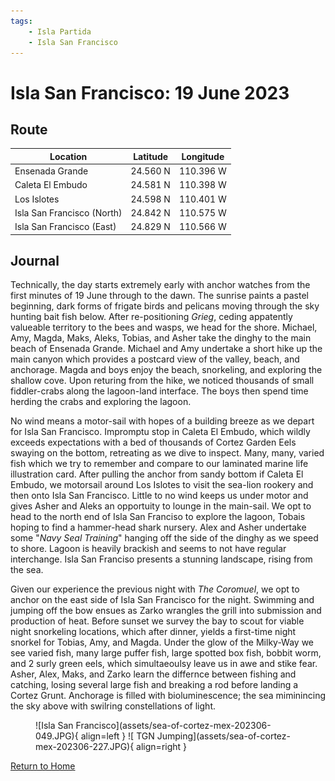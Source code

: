 ```yaml
---
tags:
    - Isla Partida
    - Isla San Francisco
---
```


# Isla San Francisco: 19 June 2023

## Route

| Location | Latitude | Longitude |
|--|--|--|
| Ensenada Grande | 24.560 N | 110.396 W |
| Caleta El Embudo | 24.581 N | 110.398 W |
| Los Islotes | 24.598 N | 110.401 W |
| Isla San Francisco (North) | 24.842 N | 110.575 W|
| Isla San Francisco (East) | 24.829 N | 110.566 W |

## Journal

Technically, the day starts extremely early with anchor watches from the first minutes of 19 June through to the dawn. The sunrise paints a pastel beginning, dark forms of frigate birds and pelicans moving through the sky hunting bait fish below. After re-positioning _Grieg_, ceding appatently valueable territory to the bees and wasps, we head for the shore. Michael, Amy, Magda, Maks, Aleks, Tobias, and Asher take the dinghy to the main beach of Ensenada Grande. Michael and Amy undertake a short hike up the main canyon which provides a postcard view of the valley, beach, and anchorage. Magda and boys enjoy the beach, snorkeling, and exploring the shallow cove. Upon returing from the hike, we noticed thousands of small fiddler-crabs along the lagoon-land interface. The boys then spend time herding the crabs and exploring the lagoon.

No wind means a motor-sail with hopes of a building breeze as we depart for Isla San Francisco. Impromptu stop in Caleta El Embudo, which wildly exceeds expectations with a bed of thousands of Cortez Garden Eels swaying on the bottom, retreating as we dive to inspect. Many, many, varied fish which we try to remember and compare to our laminated marine life illustration card. After pulling the anchor from sandy bottom if Caleta El Embudo, we motorsail around Los Islotes to visit the sea-lion rookery and then onto Isla San Francisco. Little to no wind keeps us under motor and gives Asher and Aleks an opportuity to lounge in the main-sail. We opt to head to the north end of Isla San Franciso to explore the lagoon, Tobais hoping to find a hammer-head shark nursery. Alex and Asher undertake some "_Navy Seal Training_" hanging off the side of the dinghy as we speed to shore. Lagoon is heavily brackish and seems to not have regular interchange. Isla San Franciso presents a stunning landscape, rising from the sea.

Given our experience the previous night with _The Coromuel_, we opt to anchor on the east side of Isla San Francisco for the night. Swimming and jumping off the bow ensues as Zarko wrangles the grill into submission and production of heat. Before sunset we survey the bay to scout for viable night snorkeling locations, which after dinner, yields a first-time night snorkel for Tobias, Amy, and Magda. Under the glow of the Milky-Way we see varied fish, many large puffer fish, large spotted box fish, bobbit worm, and 2 surly green eels, which simultaeoulsy leave us in awe and stike fear. Asher, Alex, Maks, and Zarko learn the differnce between fishing and catching, losing several large fish and breaking a rod before landing a Cortez Grunt. Anchorage is filled with bioluminescence; the sea miminincing the sky above with swilring constellations of light.    

<figure markdown>
  ![Isla San Francisco](assets/sea-of-cortez-mex-202306-049.JPG){ align=left }
  ![ TGN Jumping](assets/sea-of-cortez-mex-202306-227.JPG){ align=right }
</figure>

<!--- Below is navigation to home --->
 [Return to Home](index.md)